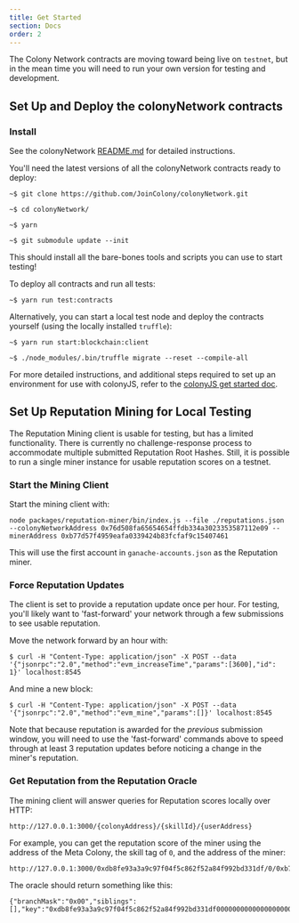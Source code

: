 ```yaml
---
title: Get Started
section: Docs
order: 2
---
```


The Colony Network contracts are moving toward being live on `testnet`, but in the mean time you will need to run your own version for testing and development.

## Set Up and Deploy the colonyNetwork contracts

### Install
See the colonyNetwork [README.md](https://github.com/JoinColony/colonyNetwork#install) for detailed instructions.

You'll need the latest versions of all the colonyNetwork contracts ready to deploy:

```
~$ git clone https://github.com/JoinColony/colonyNetwork.git

~$ cd colonyNetwork/

~$ yarn

~$ git submodule update --init
```

This should install all the bare-bones tools and scripts you can use to start testing!

To deploy all contracts and run all tests:
```
~$ yarn run test:contracts

```

Alternatively, you can start a local test node and deploy the contracts yourself (using the locally installed `truffle`):
```
~$ yarn run start:blockchain:client

~$ ./node_modules/.bin/truffle migrate --reset --compile-all
```

For more detailed instructions, and additional steps required to set up an environment for use with colonyJS, refer to the [colonyJS get started doc](/colonyjs/docs-get-started/).

## Set Up Reputation Mining for Local Testing

The Reputation Mining client is usable for testing, but has a limited functionality. There is currently no challenge-response process to accommodate multiple submitted Reputation Root Hashes. Still, it is possible to run a single miner instance for usable reputation scores on a testnet.

### Start the Mining Client

Start the mining client with:

```
node packages/reputation-miner/bin/index.js --file ./reputations.json --colonyNetworkAddress 0x76d508fa65654654ffdb334a3023353587112e09 --minerAddress 0xb77d57f4959eafa0339424b83fcfaf9c15407461
```

This will use the first account in `ganache-accounts.json` as the Reputation miner.

### Force Reputation Updates
The client is set to provide a reputation update once per hour. For testing, you'll likely want to 'fast-forward' your network through a few submissions to see usable reputation.

Move the network forward by an hour with:
```
$ curl -H "Content-Type: application/json" -X POST --data '{"jsonrpc":"2.0","method":"evm_increaseTime","params":[3600],"id": 1}' localhost:8545
```
And mine a new block:
```
$ curl -H "Content-Type: application/json" -X POST --data '{"jsonrpc":"2.0","method":"evm_mine","params":[]}' localhost:8545
```

Note that because reputation is awarded for the *previous* submission window, you will need to use the 'fast-forward' commands above to speed through at least 3 reputation updates before noticing a change in the miner's reputation.

### Get Reputation from the Reputation Oracle
The mining client will answer queries for Reputation scores locally over HTTP:
```
http://127.0.0.1:3000/{colonyAddress}/{skillId}/{userAddress}
```

For example, you can get the reputation score of the miner using the address of the Meta Colony, the skill tag of `0`, and the address of the miner:
```
http://127.0.0.1:3000/0xdb8fe93a3a9c97f04f5c862f52a84f992bd331df/0/0xb77d57f4959eafa0339424b83fcfaf9c15407461
```

The oracle should return something like this:
```
{"branchMask":"0x00","siblings":[],"key":"0xdb8fe93a3a9c97f04f5c862f52a84f992bd331df0000000000000000000000000000000000000000000000000000000000000000b77d57f4959eafa0339424b83fcfaf9c15407461","value":"0x0000000000000000000000000000000000000000000000000de0b6b3a76400000000000000000000000000000000000000000000000000000000000000000001","reputationAmount":"1000000000000000000"}
```
